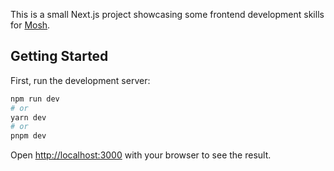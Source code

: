 This is a small Next.js project showcasing some frontend development skills for [Mosh](http://getmosh.com.au).

## Getting Started

First, run the development server:

```bash
npm run dev
# or
yarn dev
# or
pnpm dev
```

Open [http://localhost:3000](http://localhost:3000) with your browser to see the result.
